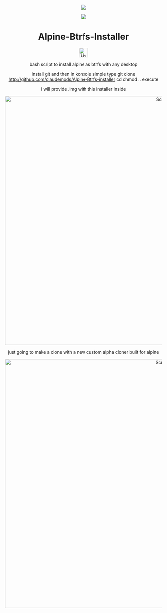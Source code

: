 <p align="center">
  <img src="https://i.postimg.cc/d1VR617H/alpine.webp">
</p>

<div align="center">

<a href="https://www.alpinelinux.org/" target="_blank"><img src="https://img.shields.io/badge/DISTRO-Alpine-00FFFF?style=for-the-badge&logo=Alpine" /></a>






# Alpine-Btrfs-Installer

<div align="center">
  <a href="https://www.deepseek.com/" target="_blank">
    <img alt="Homepage" src="https://i.postimg.cc/Hs2vbbZ8/Deep-Seek-Homepage.png" style="height: 30px; width: auto;">
  </a>

bash script to install alpine as btrfs with any desktop





install git and then in konsole simple type git clone http://github.com/claudemods/Alpine-Btrfs-installer cd chmod .. execute


i will provide .img with this installer inside



<img width="1280" height="800" alt="Screenshot_archlinux-clone_2025-07-11_01:59:18" src="https://github.com/user-attachments/assets/ece6ea61-7a4b-40d9-b4c1-d93d040a30d9" />


just going to make a clone with a new custom alpha cloner built for alpine 

<img width="1280" height="800" alt="Screenshot_archlinux-clone_2025-07-11_02:41:39" src="https://github.com/user-attachments/assets/ba27567a-fc71-4f26-8233-dce510c8b61a" />


